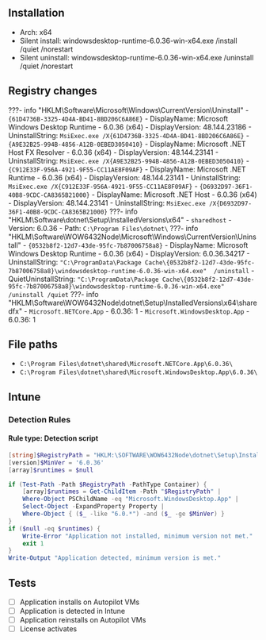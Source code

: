 ## Installation
- Arch: x64
- Silent install: windowsdesktop-runtime-6.0.36-win-x64.exe /install /quiet /norestart
- Silent uninstall: windowsdesktop-runtime-6.0.36-win-x64.exe /uninstall /quiet /norestart
## Registry changes
???- info "HKLM\Software\Microsoft\Windows\CurrentVersion\Uninstall"
	- `{61D4736B-3325-4D4A-BD41-8BD206C6A86E}`
		- DisplayName: Microsoft Windows Desktop Runtime - 6.0.36 (x64)
		- DisplayVersion: 48.144.23186
		- UninstallString: `MsiExec.exe /X{61D4736B-3325-4D4A-BD41-8BD206C6A86E}`
	- `{A9E32B25-994B-4856-A12B-0EBED3050410}`
		- DisplayName: Microsoft .NET Host FX Resolver - 6.0.36 (x64)
		- DisplayVersion: 48.144.23141
		- UninstallString: `MsiExec.exe /X{A9E32B25-994B-4856-A12B-0EBED3050410}`
	- `{C912E33F-956A-4921-9F55-CC11AE8F09AF}`
		- DisplayName: Microsoft .NET Runtime - 6.0.36 (x64)
		- DisplayVersion: 48.144.23141
		- UninstallString: `MsiExec.exe /X{C912E33F-956A-4921-9F55-CC11AE8F09AF}`
	- `{D6932D97-36F1-40B8-9CDC-CA8365B21000}`
		- DisplayName: Microsoft .NET Host - 6.0.36 (x64)
		- DisplayVersion: 48.144.23141
		- UninstallString: `MsiExec.exe /X{D6932D97-36F1-40B8-9CDC-CA8365B21000}`
???- info "HKLM\Software\dotnet\Setup\InstalledVersions\x64"
	- `sharedhost`
		- Version: 6.0.36
		- Path: `C:\Program Files\dotnet\`
???- info "HKLM\Software\WOW6432Node\Microsoft\Windows\CurrentVersion\Uninstall"
	- `{0532b8f2-12d7-43de-95fc-7b87006758a8}`
		- DisplayName: Microsoft Windows Desktop Runtime - 6.0.36 (x64)
		- DisplayVersion: 6.0.36.34217
		- UninstallString: `"C:\ProgramData\Package Cache\{0532b8f2-12d7-43de-95fc-7b87006758a8}\windowsdesktop-runtime-6.0.36-win-x64.exe"  /uninstall`
		- QuietUninstallString: `"C:\ProgramData\Package Cache\{0532b8f2-12d7-43de-95fc-7b87006758a8}\windowsdesktop-runtime-6.0.36-win-x64.exe" /uninstall /quiet`
???- info "HKLM\Software\WOW6432Node\dotnet\Setup\InstalledVersions\x64\sharedfx"
	- `Microsoft.NETCore.App`
		- 6.0.36: 1
	- `Microsoft.WindowsDesktop.App`
		- 6.0.36: 1
## File paths
- `C:\Program Files\dotnet\shared\Microsoft.NETCore.App\6.0.36\`
- `C:\Program Files\dotnet\shared\Microsoft.WindowsDesktop.App\6.0.36\`
## Intune
### Detection Rules
#### Rule type: Detection script
```powershell title="Custom detection script"
[string]$RegistryPath = "HKLM:\SOFTWARE\WOW6432Node\dotnet\Setup\InstalledVersions\x64\sharedfx"
[version]$MinVer = '6.0.36'
[array]$runtimes = $null

if (Test-Path -Path $RegistryPath -PathType Container) {
	[array]$runtimes = Get-ChildItem -Path "$RegistryPath" |
	Where-Object PSChildName -eq "Microsoft.WindowsDesktop.App" |
	Select-Object -ExpandProperty Property |
	Where-Object { ($_ -like "6.0.*") -and ($_ -ge $MinVer) }
}
if ($null -eq $runtimes) {
	Write-Error "Application not installed, minimum version not met."
	exit 1
}
Write-Output "Application detected, minimum version is met."
```
## Tests
- [ ] Application installs on Autopilot VMs
- [ ] Application is detected in Intune
- [ ] Application reinstalls on Autopilot VMs
- [ ] License activates
